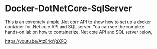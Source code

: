 # Docker-DotNetCore-SqlServer
This is an extremely simple .Net core API to show how to set up a docker container for .Net core API and SQL server. You can see the complete hands-on lab on how to containerize .Net core API and SQL server  below,

https://youtu.be/AtzE4qYgXPQ
